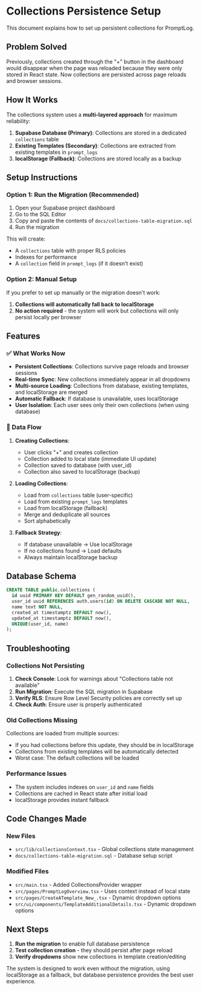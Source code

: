 # Collections Persistence Setup

This document explains how to set up persistent collections for PromptLog.

## Problem Solved

Previously, collections created through the "+" button in the dashboard would disappear when the page was reloaded because they were only stored in React state. Now collections are persisted across page reloads and browser sessions.

## How It Works

The collections system uses a **multi-layered approach** for maximum reliability:

1. **Supabase Database (Primary)**: Collections are stored in a dedicated `collections` table
2. **Existing Templates (Secondary)**: Collections are extracted from existing templates in `prompt_logs` 
3. **localStorage (Fallback)**: Collections are stored locally as a backup

## Setup Instructions

### Option 1: Run the Migration (Recommended)

1. Open your Supabase project dashboard
2. Go to the SQL Editor
3. Copy and paste the contents of `docs/collections-table-migration.sql`
4. Run the migration

This will create:
- A `collections` table with proper RLS policies
- Indexes for performance
- A `collection` field in `prompt_logs` (if it doesn't exist)

### Option 2: Manual Setup

If you prefer to set up manually or the migration doesn't work:

1. **Collections will automatically fall back to localStorage**
2. **No action required** - the system will work but collections will only persist locally per browser

## Features

### ✅ What Works Now

- **Persistent Collections**: Collections survive page reloads and browser sessions
- **Real-time Sync**: New collections immediately appear in all dropdowns
- **Multi-source Loading**: Collections from database, existing templates, and localStorage are merged
- **Automatic Fallback**: If database is unavailable, uses localStorage
- **User Isolation**: Each user sees only their own collections (when using database)

### 🔄 Data Flow

1. **Creating Collections**:
   - User clicks "+" and creates collection
   - Collection added to local state (immediate UI update)
   - Collection saved to database (with user_id)
   - Collection also saved to localStorage (backup)

2. **Loading Collections**:
   - Load from `collections` table (user-specific)
   - Load from existing `prompt_logs` templates
   - Load from localStorage (fallback)
   - Merge and deduplicate all sources
   - Sort alphabetically

3. **Fallback Strategy**:
   - If database unavailable → Use localStorage
   - If no collections found → Load defaults
   - Always maintain localStorage backup

## Database Schema

```sql
CREATE TABLE public.collections (
  id uuid PRIMARY KEY DEFAULT gen_random_uuid(),
  user_id uuid REFERENCES auth.users(id) ON DELETE CASCADE NOT NULL,
  name text NOT NULL,
  created_at timestamptz DEFAULT now(),
  updated_at timestamptz DEFAULT now(),
  UNIQUE(user_id, name)
);
```

## Troubleshooting

### Collections Not Persisting

1. **Check Console**: Look for warnings about "Collections table not available"
2. **Run Migration**: Execute the SQL migration in Supabase
3. **Verify RLS**: Ensure Row Level Security policies are correctly set up
4. **Check Auth**: Ensure user is properly authenticated

### Old Collections Missing

Collections are loaded from multiple sources:
- If you had collections before this update, they should be in localStorage
- Collections from existing templates will be automatically detected
- Worst case: The default collections will be loaded

### Performance Issues

- The system includes indexes on `user_id` and `name` fields
- Collections are cached in React state after initial load
- localStorage provides instant fallback

## Code Changes Made

### New Files
- `src/lib/collectionsContext.tsx` - Global collections state management
- `docs/collections-table-migration.sql` - Database setup script

### Modified Files
- `src/main.tsx` - Added CollectionsProvider wrapper
- `src/pages/PromptLogOverview.tsx` - Uses context instead of local state
- `src/pages/CreateATemplate_New_.tsx` - Dynamic dropdown options
- `src/ui/components/TemplateAdditionalDetails.tsx` - Dynamic dropdown options

## Next Steps

1. **Run the migration** to enable full database persistence
2. **Test collection creation** - they should persist after page reload
3. **Verify dropdowns** show new collections in template creation/editing

The system is designed to work even without the migration, using localStorage as a fallback, but database persistence provides the best user experience.
